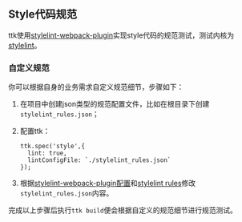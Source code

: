 ## Style代码规范

ttk使用[stylelint-webpack-plugin](https://github.com/vieron/stylelint-webpack-plugin)实现style代码的规范测试，测试内核为[stylelint](http://stylelint.io/)。

### 自定义规范

你可以根据自身的业务需求自定义规范细节，步骤如下：

1. 在项目中创建json类型的规范配置文件，比如在根目录下创建`stylelint_rules.json`；
2. 配置ttk：

    ```
    ttk.spec('style',{
      lint: true,
      lintConfigFile: `./stylelint_rules.json`
    });
    ```

3. 根据[stylelint-webpack-plugin配置](https://github.com/vieron/stylelint-webpack-plugin)和[stylelint rules](http://stylelint.io/user-guide/rules/)修改`stylelint_rules.json`内容。

完成以上步骤后执行`ttk build`便会根据自定义的规范细节进行规范测试。
